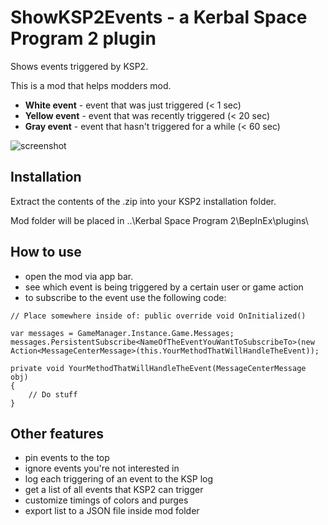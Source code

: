 # ShowKSP2Events - a Kerbal Space Program 2 plugin
Shows events triggered by KSP2.

This is a mod that helps modders mod.

- **White event** - event that was just triggered (< 1 sec)
- **Yellow event** - event that was recently triggered (< 20 sec)
- **Gray event** - event that hasn't triggered for a while (< 60 sec)

![screenshot](https://i.imgur.com/oCfA2zs.png)

## Installation
Extract the contents of the .zip into your KSP2 installation folder.

Mod folder will be placed in ..\Kerbal Space Program 2\BepInEx\plugins\

## How to use

- open the mod via app bar.
- see which event is being triggered by a certain user or game action
- to subscribe to the event use the following code:

~~~~~~~~
// Place somewhere inside of: public override void OnInitialized()

var messages = GameManager.Instance.Game.Messages;
messages.PersistentSubscribe<NameOfTheEventYouWantToSubscribeTo>(new Action<MessageCenterMessage>(this.YourMethodThatWillHandleTheEvent));

private void YourMethodThatWillHandleTheEvent(MessageCenterMessage obj)
{
	// Do stuff
}
~~~~~~~~

## Other features
- pin events to the top
- ignore events you're not interested in
- log each triggering of an event to the KSP log
- get a list of all events that KSP2 can trigger
- customize timings of colors and purges
- export list to a JSON file inside mod folder
